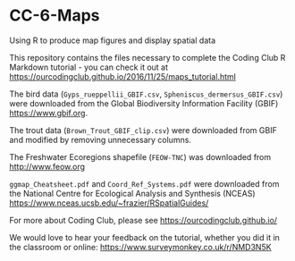 # CC-6-Maps
Using R to produce map figures and display spatial data

This repository contains the files necessary to complete the Coding Club R Markdown tutorial - you can check it out at https://ourcodingclub.github.io/2016/11/25/maps_tutorial.html

The bird data (`Gyps_rueppellii_GBIF.csv`, `Spheniscus_dermersus_GBIF.csv`) were downloaded from the Global Biodiversity Information Facility (GBIF) https://www.gbif.org.

The trout data (`Brown_Trout_GBIF_clip.csv`) were downloaded from GBIF and modified by removing unnecessary columns.

The Freshwater Ecoregions shapefile (`FEOW-TNC`) was downloaded from http://www.feow.org

`ggmap_Cheatsheet.pdf` and `Coord_Ref_Systems.pdf` were downloaded from the National Centre for Ecological Analysis and Synthesis (NCEAS) https://www.nceas.ucsb.edu/~frazier/RSpatialGuides/

For more about Coding Club, please see https://ourcodingclub.github.io/

We would love to hear your feedback on the tutorial, whether you did it in the classroom or online:
https://www.surveymonkey.co.uk/r/NMD3N5K
